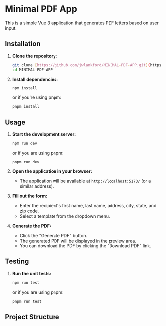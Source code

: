 # Minimal PDF App

This is a simple Vue 3 application that generates PDF letters based on user input.

## Installation

1.  **Clone the repository:**

    ```bash
    git clone [https://github.com/jwlankford/MINIMAL-PDF-APP.git](https://github.com/jwlankford/MINIMAL-PDF-APP.git)
    cd MINIMAL-PDF-APP
    ```

2.  **Install dependencies:**

    ```bash
    npm install
    ```

    or if you're using pnpm:

    ```bash
    pnpm install
    ```

## Usage

1.  **Start the development server:**

    ```bash
    npm run dev
    ```

    or if you are using pnpm:

    ```bash
    pnpm run dev
    ```

2.  **Open the application in your browser:**

    * The application will be available at `http://localhost:5173/` (or a similar address).

3.  **Fill out the form:**

    * Enter the recipient's first name, last name, address, city, state, and zip code.
    * Select a template from the dropdown menu.

4.  **Generate the PDF:**

    * Click the "Generate PDF" button.
    * The generated PDF will be displayed in the preview area.
    * You can download the PDF by clicking the "Download PDF" link.

## Testing

1.  **Run the unit tests:**

    ```bash
    npm run test
    ```

    or if you are using pnpm:

    ```bash
    pnpm run test
    ```

## Project Structure